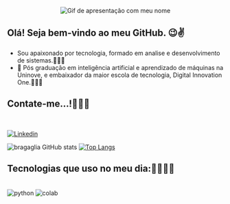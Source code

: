 <div align="center">

![Gif de apresentação com meu nome](./src/readme.gif)

</div>

## Olá! Seja bem-vindo ao meu GitHub. 😉✌️
- Sou apaixonado por tecnologia, formado em analise e desenvolvimento de sistemas.🧑🏻‍🎓
- 🌱 Pós graduação em inteligência artificial e aprendizado de máquinas na Uninove, e embaixador da maior escola de tecnologia, Digital Innovation One.👨🏻‍💻

## Contate-me...!🤝👇🏼
</div><br/>

[![Linkedin](https://img.shields.io/badge/LinkedIn-0077B5?style=for-the-badge&logo=linkedin&logoColor=white)](https://www.linkedin.com/in/rone-bragaglia-a6aa60157/)

![bragaglia GitHub stats](https://github-readme-stats.vercel.app/api?username=RonBragaglia&show_icons=true&theme=radical)
[![Top Langs](https://github-readme-stats.vercel.app/api/top-langs/?username=Ronbragaglia)](https://github.com/Ronbragaglia/github-readme-stats)


## Tecnologias que uso no meu dia:👨🏻‍💻🧠
<div style="display: inline_block"><br/>
<img align="center" alt="python" src="https://img.shields.io/badge/Python-14354C?style=for-the-badge&logo=python&logoColor=white" />
<img align="center" alt="colab"  src="https://img.shields.io/badge/Colab-F9AB00?style=for-the-badge&logo=googlecolab&color=525252" />
</div><br/>


